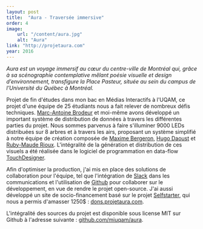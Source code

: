 ```yaml
---
layout: post
title:  "Aura - Traversée immersive"
order: 4
image:
    url: "/content/aura.jpg"
    alt: "Aura"
link: "http://projetaura.com"
year: 2016
---
```


_Aura est un voyage immersif au cœur du centre-ville de Montréal qui, grâce à sa scénographie contemplative mêlant poésie visuelle et design d’environnement, transfigure la Place Pasteur, située au sein du campus de l’Université du Québec à Montréal._  

Projet de fin d'études dans mon bac en Médias Interactifs à l'UQAM, ce projet d'une équipe de 25 étudiants nous a fait relever de nombreux défis techniques. [Marc-Antoine Brodeur](http://marcantoinebrodeur.com) et moi-même avons développé un important système de distribution de données à travers les différentes parties du projet. Nous sommes parvenus à faire s'illuminer 9000 LEDs distribuées sur 8 arbres et à travers les airs, proposant un système simplifié à notre équipe de création composée de [Maxime Bergeron](http://maximebergeron.ca), [Hugo Daoust](https://www.linkedin.com/in/hugo-daoust-4174b610a) et [Ruby-Maude Rioux](http://rubymaude.com/). L'intégralité de la génération et distribution de ces visuels a été réalisée dans le logiciel de programmation en data-flow [TouchDesigner](http://derivative.ca).  

Afin d'optimiser la production, j'ai mis en place des solutions de collaboration pour l'équipe, tel que l'intégration de [Slack](http://slack.com) dans les communications et l'utilisation de [Github](http://github.com) pour collaborer sur le développement, en vue de rendre le projet open-source. J'ai aussi développé un site de socio-financement basé sur le projet [Selfstarter](http://www.selfstarter.us/), qui nous a permis d'amasser 1250$ : [dons.projetaura.com](http://dons.projetaura.com).  

L'intégralité des sources du projet est disponible sous license MIT sur Github à l'adresse suivante : [github.com/miuqam/aura](http://github.com/miuqam/aura).
